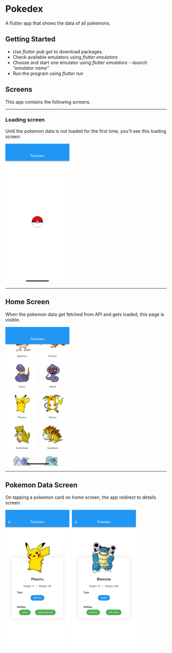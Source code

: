 # Pokedex

A flutter app that shows the data of all pokemons.

## Getting Started

- Use *flutter pub get* to download packages.
- Check available emulators using *flutter emulators*
- Choose and start one emulator using *flutter emulators --launch "emulator name"*
- Run the program using *flutter run*

## Screens
This app contains the following screens.

****

### Loading screen
Until the pokemon data is not loaded for the first time, you'll see this loading screen.

<kbd> <img src="/assets/images/loading.png" alt="Loading" width="200"/> </kbd>

****

## Home Screen
When the pokemon data get fetched from API and gets loaded, this page is visible.

<kbd> <img src="/assets/images/pokemons.png" alt="All pokemons" width="200"/> </kbd>

****

## Pokemon Data Screen
On tapping a pokemon card on home screen, the app redirect to details screen. 

<kbd> <img src="/assets/images/pokemon1.png" alt="Pokemon 1" width="200"/> </kbd>
<kbd> <img src="/assets/images/pokemon2.png" alt="Pokemon 2" width="200"/> </kbd>
